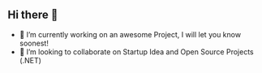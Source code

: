 ## Hi there 👋

- 🔭 I’m currently working on an awesome Project, I will let you know soonest!
- 👯 I’m looking to collaborate on Startup Idea and Open Source Projects (.NET)

<!--
**ddynamight/ddynamight** is a ✨ _special_ ✨ repository because its `README.md` (this file) appears on your GitHub profile.

Here are some ideas to get you started:

- 🔭 I’m currently working on ...
- 🌱 I’m currently learning ...
- 👯 I’m looking to collaborate on ...
- 🤔 I’m looking for help with ...
- 💬 Ask me about ...
- 📫 How to reach me: ...
- 😄 Pronouns: ...
- ⚡ Fun fact: ...
-->
